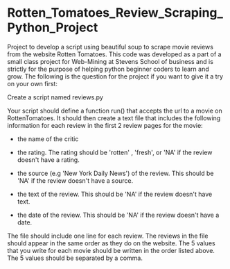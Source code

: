 # Rotten_Tomatoes_Review_Scraping_Python_Project
Project to develop a script using beautiful soup to scrape movie reviews from the website Rotten Tomatoes. This code was developed as a part of a small class project for Web-Mining at Stevens School of business and is strictly for the purpose of helping python beginner coders to learn and grow. 
The following is the question for the project if you want to give it a try on your own first:

Create a script named reviews.py

Your script should define a function run() that accepts the url to a movie on RottenTomatoes. It should then create a text file that includes the following information for each review in the first 2 review pages for the movie:

- the name of the critic 

- the rating. The rating should be 'rotten' ,  'fresh', or 'NA' if the review doesn't have a rating.

- the source (e.g 'New York Daily News') of the review. This  should be 'NA' if the review doesn't have a source.

- the text of the review. This  should be 'NA' if the review doesn't have text.

- the date of the review. This should be  'NA' if the review doesn't have a date.

The file should include one line for each review. The reviews in the file should appear in the same order as they do on the website. The 5 values that you write for each movie should be written in the order listed above. The 5 values should be separated by a comma. 
